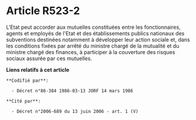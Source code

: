 # Article R523-2

L'Etat peut accorder aux mutuelles constituées entre les fonctionnaires, agents et employés de l'Etat et des établissements
publics nationaux des subventions destinées notamment à développer leur action sociale et, dans les conditions fixées par
arrêté du ministre chargé de la mutualité et du ministre chargé des finances, à participer à la couverture des risques
sociaux assurée par ces mutuelles.

**Liens relatifs à cet article**

	**Codifié par**:

	  - Décret n°86-384 1986-03-13 JORF 14 mars 1986

	**Cité par**:

	  - Décret n°2006-689 du 13 juin 2006 - art. 1 (V)
